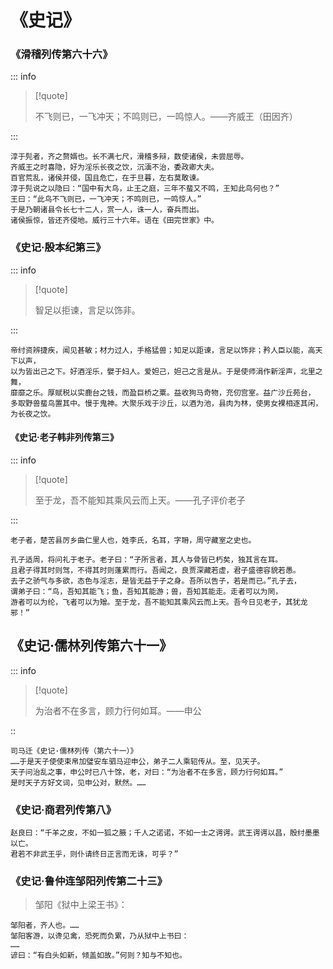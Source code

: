 # 《史记》

### 《滑稽列传第六十六》

::: info

> [!quote]
>
> 不飞则已，一飞冲天；不鸣则已，一鸣惊人。——齐威王（田因齐）

:::

```
淳于髡者，齐之赘婿也。长不满七尺，滑稽多辩，数使诸侯，未尝屈辱。
齐威王之时喜隐，好为淫乐长夜之饮，沉湎不治，委政卿大夫。
百官荒乱，诸侯并侵，国且危亡，在于旦暮，左右莫敢谏。
淳于髡说之以隐曰：“国中有大鸟，止王之庭，三年不蜚又不鸣，王知此鸟何也？”
王曰：“此鸟不飞则已，一飞冲天；不鸣则已，一鸣惊人。”
于是乃朝诸县令长七十二人，赏一人，诛一人，奋兵而出。
诸侯振惊，皆还齐侵地。威行三十六年。语在《田完世家》中。
```

### 《史记·殷本纪第三》

::: info

> [!quote]
>
> 智足以拒谏，言足以饰非。

:::

```
帝纣资辨捷疾，闻见甚敏；材力过人，手格猛兽；知足以距谏，言足以饰非；矜人臣以能，高天下以声，
以为皆出己之下。好酒淫乐，嬖于妇人。爱妲己，妲己之言是从。于是使师涓作新淫声，北里之舞，
靡靡之乐。厚赋税以实鹿台之钱，而盈巨桥之粟。益收狗马奇物，充仞宫室。益广沙丘苑台，
多取野兽蜚鸟置其中。慢于鬼神。大聚乐戏于沙丘，以酒为池，县肉为林，使男女裸相逐其闲，为长夜之饮。
```

#### 《史记·老子韩非列传第三》

::: info

> [!quote]
>
> 至于龙，吾不能知其乘风云而上天。——孔子评价老子

:::

```
老子者，楚苦县厉乡曲仁里人也，姓李氏，名耳，字耼，周守藏室之史也。

孔子适周，将问礼于老子。老子曰：“子所言者，其人与骨皆已朽矣，独其言在耳。
且君子得其时则驾，不得其时则蓬累而行。吾闻之，良贾深藏若虚，君子盛德容貌若愚。
去子之骄气与多欲，态色与淫志，是皆无益于子之身。吾所以告子，若是而已。”孔子去，
谓弟子曰：“鸟，吾知其能飞；鱼，吾知其能游；兽，吾知其能走。走者可以为罔，
游者可以为纶，飞者可以为矰。至于龙，吾不能知其乘风云而上天。吾今日见老子，其犹龙邪！”
```

## 《史记·儒林列传第六十一》

::: info

> [!quote]
>
> 为治者不在多言，顾力行何如耳。——申公

::

```
司马迁《史记·儒林列传（第六十一）》
……于是天子使使束帛加璧安车驷马迎申公，弟子二人乘轺传从。至，见天子。
天子问治乱之事，申公时已八十馀，老，对曰：“为治者不在多言，顾力行何如耳。”
是时天子方好文词，见申公对，默然。……
```

### 《史记·商君列传第八》

```
赵良曰：“千羊之皮，不如一狐之腋；千人之诺诺，不如一士之谔谔。武王谔谔以昌，殷纣墨墨以亡。
君若不非武王乎，则仆请终日正言而无诛，可乎？”
```

### 《史记·鲁仲连邹阳列传第二十三》

> 邹阳《狱中上梁王书》：

```
邹阳者，齐人也。……
邹阳客游，以谗见禽，恐死而负累，乃从狱中上书曰：
……
谚曰：“有白头如新，倾盖如故。”何则？知与不知也。
```
